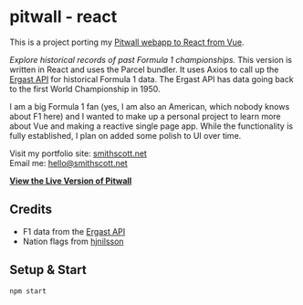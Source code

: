 # pitwall - react

This is a project porting my [Pitwall webapp to React from Vue](https://github.com/sts24/pitwall-vue).

*Explore historical records of past Formula 1 championships.* This version is written in React and uses the Parcel bundler. It uses Axios to call up the [Ergast API](https://ergast.com/mrd/) for historical Formula 1 data. The Ergast API has data going back to the first World Championship in 1950.

I am a big Formula 1 fan (yes, I am also an American, which nobody knows about F1 here) and I wanted to make up a personal project to learn more about Vue and making a reactive single page app. While the functionality is fully established, I plan on added some polish to UI over time. 

Visit my portfolio site: [smithscott.net](https://www.smithscott.net)  
Email me: [hello@smithscott.net](mailto:hello@smithscott.net)

**[View the Live Version of Pitwall](https://pitwall.netlify.com/)**

## Credits
- F1 data from the [Ergast API](https://ergast.com/mrd/)
- Nation flags from [hjnilsson](https://github.com/hjnilsson/country-flags)

## Setup & Start

```
npm start
```